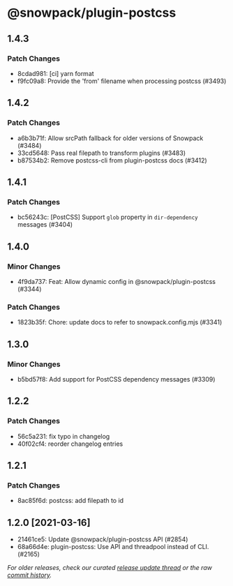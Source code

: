 # @snowpack/plugin-postcss

## 1.4.3

### Patch Changes

- 8cdad981: [ci] yarn format <matthewp>
- f9fc09a8: Provide the 'from' filename when processing postcss (#3493) <Matthew Phillips>

## 1.4.2

### Patch Changes

- a6b3b71f: Allow srcPath fallback for older versions of Snowpack (#3484) <Drew Powers>
- 33cd5648: Pass real filepath to transform plugins (#3483) <Drew Powers>
- b87534b2: Remove postcss-cli from plugin-postcss docs (#3412) <Adam Burgess>

## 1.4.1

### Patch Changes

- bc56243c: [PostCSS] Support `glob` property in `dir-dependency` messages (#3404) <Brad Cornes>

## 1.4.0

### Minor Changes

- 4f9da737: Feat: Allow dynamic config in @snowpack/plugin-postcss (#3344) <Drew Powers>

### Patch Changes

- 1823b35f: Chore: update docs to refer to snowpack.config.mjs (#3341) <Drew Powers>

## 1.3.0

### Minor Changes

- b5bd57f8: Add support for PostCSS dependency messages (#3309) <Brad Cornes>

## 1.2.2

### Patch Changes

- 56c5a231: fix typo in changelog
- 40f02cf4: reorder changelog entries

## 1.2.1

### Patch Changes

- 8ac85f6d: postcss: add filepath to id

## 1.2.0 [2021-03-16]

- 21461ce5: Update @snowpack/plugin-postcss API (#2854) <Drew Powers>
- 68a66d4e: plugin-postcss: Use API and threadpool instead of CLI. (#2165) <Josh Wilson>

_For older releases, check our curated [release update thread](https://github.com/withastro/snowpack/discussions/1183) or the raw [commit history](https://github.com/withastro/snowpack/commits/main/plugins/plugin-postcss)._
